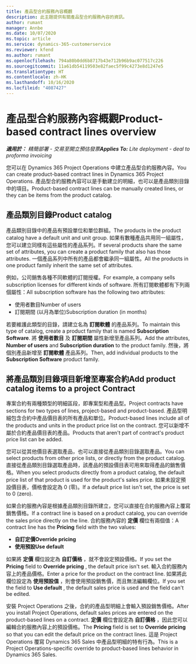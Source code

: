 ```yaml
---
title: 產品型合約服務內容概觀
description: 此主題提供有關產品型合約服務內容的資訊。
author: rumant
manager: Annbe
ms.date: 10/07/2020
ms.topic: article
ms.service: dynamics-365-customerservice
ms.reviewer: kfend
ms.author: rumant
ms.openlocfilehash: 794a80b0dd6b8717b43e712b96b9ac077517c226
ms.sourcegitcommit: 11a61db54119503e82faec5f99c4273e8d1247e5
ms.translationtype: HT
ms.contentlocale: zh-HK
ms.lasthandoff: 10/16/2020
ms.locfileid: "4087427"
---
```

# <a name="product-based-contract-lines-overview"></a><span data-ttu-id="1945f-103">產品型合約服務內容概觀</span><span class="sxs-lookup"><span data-stu-id="1945f-103">Product-based contract lines overview</span></span>

<span data-ttu-id="1945f-104">_**適用於：** 精簡部署 - 交易至開立預估發票_</span><span class="sxs-lookup"><span data-stu-id="1945f-104">_**Applies To:** Lite deployment - deal to proforma invoicing_</span></span>

<span data-ttu-id="1945f-105">您可以在 Dynamics 365 Project Operations 中建立產品型合約服務內容。</span><span class="sxs-lookup"><span data-stu-id="1945f-105">You can create product-based contract lines in Dynamics 365 Project Operations.</span></span> <span data-ttu-id="1945f-106">產品型合約服務內容可以是手動建立的明細，也可以是產品類別目錄中的項目。</span><span class="sxs-lookup"><span data-stu-id="1945f-106">Product-based contract lines can be manually created lines, or they can be items from the product catalog.</span></span>

## <a name="product-catalog"></a><span data-ttu-id="1945f-107">產品類別目錄</span><span class="sxs-lookup"><span data-stu-id="1945f-107">Product catalog</span></span>

<span data-ttu-id="1945f-108">產品類別目錄中的產品有預設單位和單位群組。</span><span class="sxs-lookup"><span data-stu-id="1945f-108">The products in the product catalog have a default unit and unit group.</span></span> <span data-ttu-id="1945f-109">如果有數種產品共用同一組屬性，您可以建立同樣有這些屬性的產品系列。</span><span class="sxs-lookup"><span data-stu-id="1945f-109">If several products share the same set of attributes, you can create a product family that also has those attributes.</span></span> <span data-ttu-id="1945f-110">一個產品系列中所有的產品都會繼承同一組屬性。</span><span class="sxs-lookup"><span data-stu-id="1945f-110">All the products in one product family inherit the same set of attributes.</span></span>

<span data-ttu-id="1945f-111">例如，公司銷售各種不同軟體的訂閱授權。</span><span class="sxs-lookup"><span data-stu-id="1945f-111">For example, a company sells subscription licenses for different kinds of software.</span></span> <span data-ttu-id="1945f-112">所有訂閱軟體都有下列兩個屬性：</span><span class="sxs-lookup"><span data-stu-id="1945f-112">All subscription software has the following two attributes:</span></span>

- <span data-ttu-id="1945f-113">使用者數目</span><span class="sxs-lookup"><span data-stu-id="1945f-113">Number of users</span></span>
- <span data-ttu-id="1945f-114">訂閱期間 (以月為單位)</span><span class="sxs-lookup"><span data-stu-id="1945f-114">Subscription duration (in months)</span></span>

<span data-ttu-id="1945f-115">若要維護此類型的目錄，請建立名為 **訂閱軟體** 的產品系列。</span><span class="sxs-lookup"><span data-stu-id="1945f-115">To maintain this type of catalog, create a product family that is named **Subscription Software**.</span></span> <span data-ttu-id="1945f-116">將 **使用者數目** 及 **訂閱期間** 屬性新增至產品系列。</span><span class="sxs-lookup"><span data-stu-id="1945f-116">Add the attributes, **Number of users** and **Subscription duration** to the product family.</span></span> <span data-ttu-id="1945f-117">然後，將個別產品新增至 **訂閱軟體** 產品系列。</span><span class="sxs-lookup"><span data-stu-id="1945f-117">Then, add individual products to the **Subscription Software** product family.</span></span>

## <a name="add-product-catalog-items-to-a-project-contract"></a><span data-ttu-id="1945f-118">將產品類別目錄項目新增至專案合約</span><span class="sxs-lookup"><span data-stu-id="1945f-118">Add product catalog items to a project Contract</span></span>

<span data-ttu-id="1945f-119">專案合約有兩種類型的明細區段，即專案型和產品型。</span><span class="sxs-lookup"><span data-stu-id="1945f-119">Project contracts have sections for two types of lines, project-based and product-based.</span></span> <span data-ttu-id="1945f-120">產品型明細包含合約中產品價目表的所有產品和單位。</span><span class="sxs-lookup"><span data-stu-id="1945f-120">Product-based lines include all of the products and units in the product price list on the contract.</span></span> <span data-ttu-id="1945f-121">您可以新增不屬於合約產品價目表的產品。</span><span class="sxs-lookup"><span data-stu-id="1945f-121">Products that aren't part of contract's product price list can be added.</span></span>

<span data-ttu-id="1945f-122">您可以從其他價目表選取產品，也可以直接從產品類別目錄選取產品。</span><span class="sxs-lookup"><span data-stu-id="1945f-122">You can select products from other price lists, or directly from the product catalog.</span></span> <span data-ttu-id="1945f-123">直接從產品類別目錄選取產品時，該產品的預設價目表可用來取得產品的銷售價格。</span><span class="sxs-lookup"><span data-stu-id="1945f-123">When you select products directly from a product catalog, the default price list of that product is used for the product's sales price.</span></span> <span data-ttu-id="1945f-124">如果未設定預設價目表，價格會設定為 0 (零)。</span><span class="sxs-lookup"><span data-stu-id="1945f-124">If a default price list isn't set, the price is set to 0 (zero).</span></span>

<span data-ttu-id="1945f-125">如果合約服務內容是根據產品類別目錄所建立，您可以直接在合約服務內容上覆寫銷售價格。</span><span class="sxs-lookup"><span data-stu-id="1945f-125">If a contract line is based on a product catalog, you can override the sales price directly on the line.</span></span> <span data-ttu-id="1945f-126">合約服務內容的 **定價** 欄位有兩個值：</span><span class="sxs-lookup"><span data-stu-id="1945f-126">A contract line has the **Pricing** field with the two values:</span></span>

- <span data-ttu-id="1945f-127">**自訂定價**</span><span class="sxs-lookup"><span data-stu-id="1945f-127">**Override pricing**</span></span>
- <span data-ttu-id="1945f-128">**使用預設**</span><span class="sxs-lookup"><span data-stu-id="1945f-128">**Use default**</span></span>

<span data-ttu-id="1945f-129">如果將 **定價** 欄位設定為 **自訂價格** ，就不會設定預設價格。</span><span class="sxs-lookup"><span data-stu-id="1945f-129">If you set the **Pricing** field to **Override pricing** , the default price isn't set.</span></span> <span data-ttu-id="1945f-130">輸入合約服務內容上的產品價格。</span><span class="sxs-lookup"><span data-stu-id="1945f-130">Enter a price for the product on the contract line.</span></span> <span data-ttu-id="1945f-131">如果將此欄位設定為 **使用預設值** ，則會使用預設銷售價，而且無法編輯欄位。</span><span class="sxs-lookup"><span data-stu-id="1945f-131">If you set the field to **Use default** , the default sales price is used and the field can't be edited.</span></span>

<span data-ttu-id="1945f-132">安裝 Project Operations 之後，合約的產品型明細上會輸入預設銷售價格。</span><span class="sxs-lookup"><span data-stu-id="1945f-132">After you install Project Operations, default sales prices are entered on the product-based lines on a contract.</span></span> <span data-ttu-id="1945f-133">**定價** 欄位會設定為 **自訂價格** ，因此您可以編輯合約服務內容上的預設價格。</span><span class="sxs-lookup"><span data-stu-id="1945f-133">The **Pricing** field is set to **Override pricing** so that you can edit the default price on the contract lines.</span></span> <span data-ttu-id="1945f-134">這是 Project Operations 覆寫 Dynamics 365 Sales 中產品型明細的特有行為。</span><span class="sxs-lookup"><span data-stu-id="1945f-134">This is a Project Operations-specific override to product-based lines behavior in Dynamics 365 Sales.</span></span>
